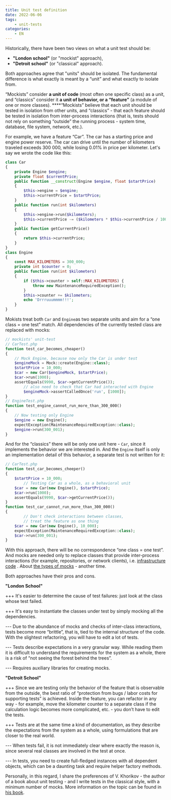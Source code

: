 ```yaml
---
title: Unit test definition
date: 2022-06-06
tags:
    - unit-tests
categories:
    - EN
---
```


Historically, there have been two views on what a unit test should be:

- **"London school"** (or "mockist" approach),
- **"Detroit school"** (or "classical" approach).

<!-- more -->

Both approaches agree that "units" should be isolated. The fundamental difference is what exactly is meant by a “unit” and what exactly to isolate from.

“Mockists” consider **a unit of code** (most often one specific class) as a unit, and “classics” consider it **a unit of behavior, or a “feature”** (a module of one or more classes).  ****“Mockists” believe that each unit should be tested in isolation from other units, and “classics” - that each feature should be tested in isolation from inter-process interactions (that is, tests should not rely on something “outside” the running process - system time, database, file system, network, etc.).

For example, we have a feature “Car”. The car has a starting price and engine power reserve. The car can drive until the number of kilometers traveled exceeds 300 000, while losing 0.01% in price per kilometer. Let's say we wrote the code like this:

```php
class Car
{
    private Engine $engine;
    private float $currentPrice;
    public function __construct(Engine $engine, float $startPrice)
    {
        $this->engine = $engine;
        $this->currentPrice = $startPrice;
    }
    public function run(int $kilometers)
    {
        $this->engine->run($kilometers);
        $this->currentPrice -= ($kilometers * $this->currentPrice / 10000);
    }
    public function getCurrentPrice()
    {
        return $this->currentPrice;
    }
}
class Engine
{
    const MAX_KILOMETERS = 300_000;
    private int $counter = 0;
    public function run(int $kilometers)
    {
        if ($this->counter > self::MAX_KILOMETERS) {
            throw new MaintenanceRequiredException();
        }
        $this->counter += $kilometers;
        echo 'Drrruuummmm!!!';
    }
}
```

Mokists treat both `Car` and `Engine`as two separate units and aim for a “one class = one test” match. All dependencies of the currently tested class are replaced with mocks:

```php
// mockists' unit-test
// CarTest.php
function test_car_becomes_cheaper()
{
    // Mock Engine, because now only the Car is under test
    $engineMock = Mock::create(Engine::class);
    $startPrice = 10_000;
    $car = new Car($engineMock, $startPrice);
    $car->run(1000);
    assertEquals(9990, $car->getCurrentPrice());
        // also need to check that Car had interacted with Engine
        $engineMock->assertCalledOnce('run', [1000]);
}
// EngineTest.php
function test_engine_cannot_run_more_than_300_000()
{
    // Now testing only Engine
    $engine = new Engine();
    expectException(MaintenanceRequiredException::class);
    $engine->run(300_001);
}
```

And for the “classics” there will be only one unit here - `Car`, since it implements the behavior we are interested in. And the `Engine` itself is only an implementation detail of this behavior, a separate test is not written for it:

```php
// CarTest.php
function test_car_becomes_cheeper()
{
    $startPrice = 10_000;
        // Testing Car as a whole, as a behavioral unit
    $car = new Car(new Engine(), $startPrice);
    $car->run(1000);
    assertEquals(9990, $car->getCurrentPrice());
}
function test_car_cannot_run_more_than_300_000()
{
        // Don't check interactions between classes,
        // treat the feature as one thing
    $car = new Car(new Engine(), 10_000);
    expectException(MaintenanceRequiredException::class);
    $car->run(300_001);
}
```

With this approach, there will be no correspondence “one class = one test”. And mocks are needed only to replace classes that provide inter-process interactions (for example, repositories, or network clients), i.e. [infrastructure code](https://www.notion.so/f679b40f4fe846439679865e6dc35dac?pvs=21) . About [the types of mocks](https://www.notion.so/11466bd83e20420b8bbb1906927cb014?pvs=21) - another time.

Both approaches have their pros and cons.

**"London School"**

+++ It's easier to determine the cause of test failures: just look at the class whose test failed.

+++ It's easy to instantiate the classes under test by simply mocking all the dependencies.

--- Due to the abundance of mocks and checks of inter-class interactions, tests become more “brittle”, that is, tied to 
the internal structure of the code. With the slightest refactoring, you will have to edit a lot of tests.

--- Tests describe expectations in a very granular way. While reading them it is difficult to understand the 
requirements for the system as a whole, there is a risk of “not seeing the forest behind the trees”.

--- Requires auxiliary libraries for creating mocks.

**"Detroit School"**

+++ Since we are testing only the behavior of the feature that is observable from the outside, the best ratio of “protection from bugs / labor costs for supporting tests” is achieved. Inside the feature, you can refactor in any way - for example, move the kilometer counter to a separate class if the calculation logic becomes more complicated, etc. - you don’t have to edit the tests.

+++ Tests are at the same time a kind of documentation, as they describe the expectations from the system as a whole, using formulations that are closer to the real world.

--- When tests fail, it is not immediately clear where exactly the reason is, since several real classes are involved 
in the test at once.

--- In tests, you need to create full-fledged instances with all dependent objects, which can be a daunting task and 
  require helper factory methods.

Personally, in this regard, I share the preferences of V. Khorikov - the author of a book about unit testing - and I write tests in the classical style, with a minimum number of mocks. More information on the topic can be found in [his book](https://www.amazon.com/gp/product/1617296279).